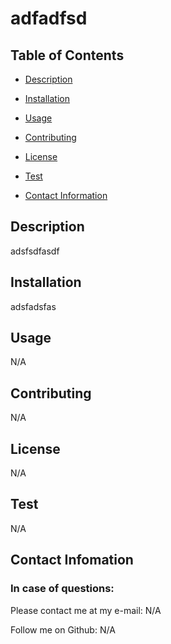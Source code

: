 # adfadfsd
 


## Table of Contents

* [Description](/output/README.md/#description)

* [Installation](/output/README.md/#installation)

* [Usage](/output/README.md/#usage)

* [Contributing](/output/README.md/#contributing)

* [License](/output/README.md/#license)

* [Test](/output/README.md/#test)

* [Contact Information](/output/README.md/#contact-infomation)

## Description 

adsfsdfasdf

## Installation

adsfadsfas

## Usage

N/A

## Contributing

N/A

## License

N/A

## Test

N/A

## Contact Infomation

### In case of questions:

Please contact me at my e-mail: N/A

Follow me on Github: N/A